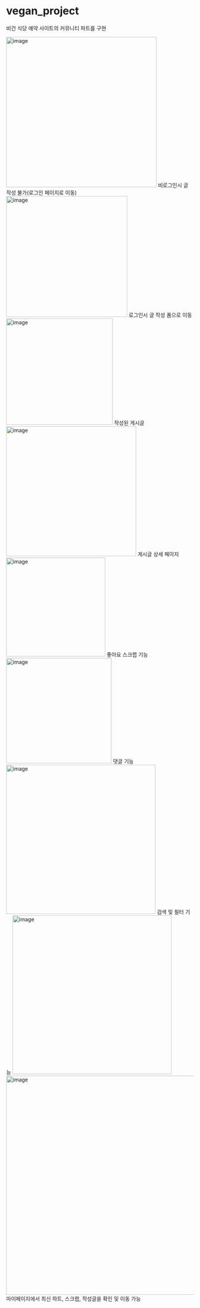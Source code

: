 # vegan_project

비건 식당 예약 사이트의 커뮤니티 파트를 구현

<img width="404" alt="image" src="https://user-images.githubusercontent.com/111471293/214752761-ce9a367e-0278-4da0-8b2c-28879026dc93.png">
비로그인시 글 작성 불가(로그인 페이지로 이동)

<img width="325" alt="image" src="https://user-images.githubusercontent.com/111471293/214753478-ae661d3b-2f9d-4bc2-9a04-aa5fa9f8aa48.png">
로그인시 글 작성 폼으로 이동

<img width="286" alt="image" src="https://user-images.githubusercontent.com/111471293/214753596-b5fe2cc7-750a-4585-a98b-50142cb230e5.png">
작성된 게시글

<img width="349" alt="image" src="https://user-images.githubusercontent.com/111471293/214753660-9871da44-ba67-402e-9b12-fae11e952e3f.png">
게시글 상세 페이지

<img width="266" alt="image" src="https://user-images.githubusercontent.com/111471293/214753777-a2dcd1dc-859d-406c-ab10-4ca7c6b47e49.png">
좋아요 스크랩 기능

<img width="283" alt="image" src="https://user-images.githubusercontent.com/111471293/214753883-5e19fb24-6cb3-46cc-a37c-dfb1783ddc27.png">
댓글 기능

<img width="401" alt="image" src="https://user-images.githubusercontent.com/111471293/214753993-e13fa94e-8390-4c03-b4e7-27543d517db6.png">
검색 및 필터 기능

<img width="427" alt="image" src="https://user-images.githubusercontent.com/111471293/214754168-033d22cc-e730-44fe-8955-aca0a0142d40.png">
<img width="589" alt="image" src="https://user-images.githubusercontent.com/111471293/214754209-15f96523-71dd-4ae9-8679-a37e0bcd0dee.png">
마이페이지에서 최신 하트, 스크랩, 작성글을 확인 및 이동 가능 
